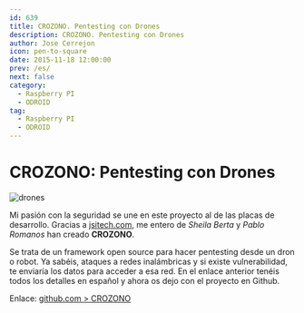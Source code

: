 ```yaml
---
id: 639
title: CROZONO. Pentesting con Drones
description: CROZONO. Pentesting con Drones
author: Jose Cerrejon
icon: pen-to-square
date: 2015-11-18 12:00:00
prev: /es/
next: false
category:
  - Raspberry PI
  - ODROID
tag:
  - Raspberry PI
  - ODROID
---
```


# CROZONO: Pentesting con Drones

![drones](/images/2015/11/drones.png)

Mi pasión con la seguridad se une en este proyecto al de las placas de desarrollo. Gracias a [jsitech.com](http://www.jsitech.com/seguridad/crozono-un-framework-para-pentesting-con-drones/), me entero de *Sheila Berta* y *Pablo Romanos* han creado **CROZONO**.

Se trata de un framework open source para hacer pentesting desde un dron o robot. Ya sabéis, ataques a redes inalámbricas y si existe vulnerabilidad, te enviaría los datos para acceder a esa red. En el enlace anterior tenéis todos los detalles en español y ahora os dejo con el proyecto en Github.

Enlace: [github.com > CROZONO](https://github.com/UnaPibaGeek/CROZONO)